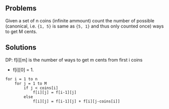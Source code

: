 ## Problems

Given a set of n coins (infinite ammount) count the number of
possible (canonical, i.e. `{1, 5}` is same as `{5, 1}` and thus only
counted once) ways to get M cents.

## Solutions

DP: f[i][m] is the number of ways to get m cents from first i coins
- f[i][0] = 1.

```
for i = 1 to n
    for j = 1 to M
        if j < coins[i]
            f[i][j] = f[i-1][j]
        else
            f[i][j] = f[i-1][j] + f[i][j-coins[i]]
```